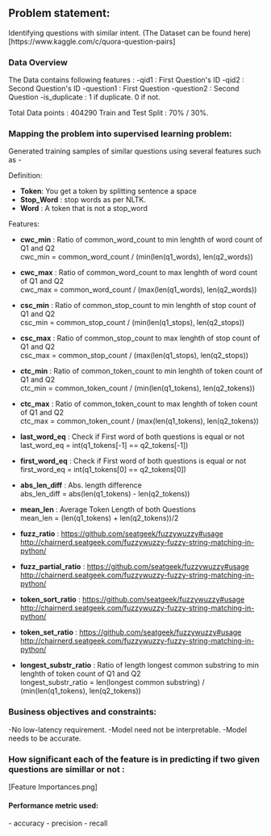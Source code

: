 <h2>Problem statement:</h2> 
Identifying questions with similar intent. 
(The Dataset can be found here)[https://www.kaggle.com/c/quora-question-pairs]


<h3>Data Overview</h3>
The Data contains following features : 
-qid1 : First Question's ID
-qid2 : Second Question's ID
-question1 : First Question 
-question2 : Second Question 
-is_duplicate : 1 if duplicate. 0 if not. 

Total Data points : 404290 
Train and Test Split :  70% / 30%.


<h3>Mapping the problem into supervised learning problem:</h3>

Generated training samples of similar questions using several features such as - 



Definition:
- __Token__: You get a token by splitting sentence a space
- __Stop_Word__ : stop words as per NLTK.
- __Word__ : A token that is not a stop_word

Features:
- __cwc_min__ :  Ratio of common_word_count to min lenghth of word count of Q1 and Q2 <br>cwc_min = common_word_count / (min(len(q1_words), len(q2_words))

- __cwc_max__ :  Ratio of common_word_count to max lenghth of word count of Q1 and Q2 <br>cwc_max = common_word_count / (max(len(q1_words), len(q2_words))

- __csc_min__ :  Ratio of common_stop_count to min lenghth of stop count of Q1 and Q2 <br> csc_min = common_stop_count / (min(len(q1_stops), len(q2_stops))

- __csc_max__ :  Ratio of common_stop_count to max lenghth of stop count of Q1 and Q2<br>csc_max = common_stop_count / (max(len(q1_stops), len(q2_stops))

- __ctc_min__ :  Ratio of common_token_count to min lenghth of token count of Q1 and Q2<br>ctc_min = common_token_count / (min(len(q1_tokens), len(q2_tokens))

- __ctc_max__ :  Ratio of common_token_count to max lenghth of token count of Q1 and Q2<br>ctc_max = common_token_count / (max(len(q1_tokens), len(q2_tokens))

- __last_word_eq__ :  Check if First word of both questions is equal or not<br>last_word_eq = int(q1_tokens[-1] == q2_tokens[-1])

- __first_word_eq__ :  Check if First word of both questions is equal or not<br>first_word_eq = int(q1_tokens[0] == q2_tokens[0])
   
- __abs_len_diff__ :  Abs. length difference<br>abs_len_diff = abs(len(q1_tokens) - len(q2_tokens))

- __mean_len__ :  Average Token Length of both Questions<br>mean_len = (len(q1_tokens) + len(q2_tokens))/2

- __fuzz_ratio__ :  https://github.com/seatgeek/fuzzywuzzy#usage
http://chairnerd.seatgeek.com/fuzzywuzzy-fuzzy-string-matching-in-python/

- __fuzz_partial_ratio__ :  https://github.com/seatgeek/fuzzywuzzy#usage
http://chairnerd.seatgeek.com/fuzzywuzzy-fuzzy-string-matching-in-python/

- __token_sort_ratio__ : https://github.com/seatgeek/fuzzywuzzy#usage
http://chairnerd.seatgeek.com/fuzzywuzzy-fuzzy-string-matching-in-python/

- __token_set_ratio__ : https://github.com/seatgeek/fuzzywuzzy#usage
http://chairnerd.seatgeek.com/fuzzywuzzy-fuzzy-string-matching-in-python/

- __longest_substr_ratio__ :  Ratio of length longest common substring to min lenghth of token count of Q1 and Q2<br>longest_substr_ratio = len(longest common substring) / (min(len(q1_tokens), len(q2_tokens))


<h3>Business objectives and constraints:</h3>
-No low-latency requirement.
-Model need not be interpretable. 
-Model needs to be accurate.



<h3>How significant each of the feature is in predicting if two given questions are simillar or not : </h3>
[Feature Importances.png]





<h4>Performance metric used:</h4>
- accuracy 
- precision
- recall 